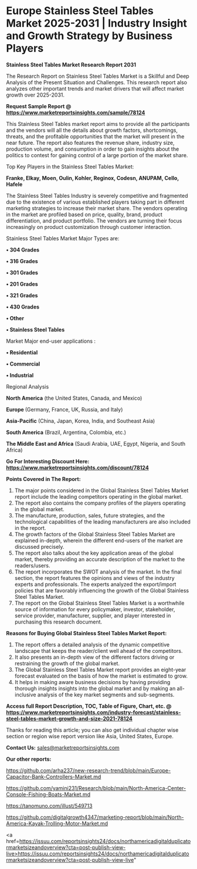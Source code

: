# Europe Stainless Steel Tables Market 2025-2031 | Industry Insight and Growth Strategy by Business Players

<strong>Stainless Steel Tables Market Research Report 2031</strong>

The Research Report on Stainless Steel Tables Market is a Skillful and Deep Analysis of the Present Situation and Challenges. This research report also analyzes other important trends and market drivers that will affect market growth over 2025-2031.

<strong>Request Sample Report @ <a href=https://www.marketreportsinsights.com/sample/78124>https://www.marketreportsinsights.com/sample/78124</a></strong>

This Stainless Steel Tables market report aims to provide all the participants and the vendors will all the details about growth factors, shortcomings, threats, and the profitable opportunities that the market will present in the near future. The report also features the revenue share, industry size, production volume, and consumption in order to gain insights about the politics to contest for gaining control of a large portion of the market share.

Top Key Players in the Stainless Steel Tables Market:

<strong>Franke, Elkay, Moen, Oulin, Kohler, Reginox, Codesn, ANUPAM, Cello, Hafele</strong>

The Stainless Steel Tables Industry is severely competitive and fragmented due to the existence of various established players taking part in different marketing strategies to increase their market share. The vendors operating in the market are profiled based on price, quality, brand, product differentiation, and product portfolio. The vendors are turning their focus increasingly on product customization through customer interaction.

Stainless Steel Tables Market Major Types are:

<strong>• 304 Grades

• 316 Grades

• 301 Grades

• 201 Grades

• 321 Grades

• 430 Grades

• Other

• Stainless Steel Tables</strong>

Market Major end-user applications :

<strong>• Residential

• Commercial

• Industrial</strong>

Regional Analysis

</u><strong><b>North America</b></strong> (the United States, Canada, and Mexico)

<strong><b>Europe </b></strong>(Germany, France, UK, Russia, and Italy)

<strong><b>Asia-Pacific</b></strong> (China, Japan, Korea, India, and Southeast Asia)

<strong><b>South America</b></strong> (Brazil, Argentina, Colombia, etc.)

<strong><b>The Middle East and Africa</b></strong> (Saudi Arabia, UAE, Egypt, Nigeria, and South Africa)

<strong>Go For Interesting Discount Here: <a href=https://www.marketreportsinsights.com/discount/78124>https://www.marketreportsinsights.com/discount/78124</a></strong>

<strong>Points Covered in The Report:</strong>
<ol>
  <li>The major points considered in the Global Stainless Steel Tables Market report include the leading competitors operating in the global market.</li>
  <li>The report also contains the company profiles of the players operating in the global market.</li>
  <li>The manufacture, production, sales, future strategies, and the technological capabilities of the leading manufacturers are also included in the report.</li>
  <li>The growth factors of the Global Stainless Steel Tables Market are explained in-depth, wherein the different end-users of the market are discussed precisely.</li>
  <li>The report also talks about the key application areas of the global market, thereby providing an accurate description of the market to the readers/users.</li>
  <li>The report incorporates the SWOT analysis of the market. In the final section, the report features the opinions and views of the industry experts and professionals. The experts analyzed the export/import policies that are favorably influencing the growth of the Global Stainless Steel Tables Market.</li>
  <li>The report on the Global Stainless Steel Tables Market is a worthwhile source of information for every policymaker, investor, stakeholder, service provider, manufacturer, supplier, and player interested in purchasing this research document.</li>
</ol>
<strong>Reasons for Buying Global Stainless Steel Tables Market Report:</strong>

<ol>
  <li>The report offers a detailed analysis of the dynamic competitive landscape that keeps the reader/client well ahead of the competitors.</li>
  <li>It also presents an in-depth view of the different factors driving or restraining the growth of the global market.</li>
  <li>The Global Stainless Steel Tables Market report provides an eight-year forecast evaluated on the basis of how the market is estimated to grow.</li>
  <li>It helps in making aware business decisions by having providing thorough insights insights into the global market and by making an all-inclusive analysis of the key market segments and sub-segments.</li>
</ol>
<strong>Access full Report Description, TOC, Table of Figure, Chart, etc. @ <a href=https://www.marketreportsinsights.com/industry-forecast/stainless-steel-tables-market-growth-and-size-2021-78124>https://www.marketreportsinsights.com/industry-forecast/stainless-steel-tables-market-growth-and-size-2021-78124</a></strong>


Thanks for reading this article; you can also get individual chapter wise section or region wise report version like Asia, United States, Europe.

<strong>Contact Us:</strong>
sales@marketreportsinsights.com

<strong>Our other reports:</strong>

<a href=https://github.com/arha237/new-research-trend/blob/main/Europe-Capacitor-Bank-Controllers-Market.md>https://github.com/arha237/new-research-trend/blob/main/Europe-Capacitor-Bank-Controllers-Market.md</a>

<a href=https://github.com/yamini231/Research/blob/main/North-America-Center-Console-Fishing-Boats-Market.md>https://github.com/yamini231/Research/blob/main/North-America-Center-Console-Fishing-Boats-Market.md</a>

<a href=https://tanomuno.com/illust/549713>https://tanomuno.com/illust/549713</a>

<a href=https://github.com/digitalgrowth4347/marketing-report/blob/main/North-America-Kayak-Trolling-Motor-Market.md>https://github.com/digitalgrowth4347/marketing-report/blob/main/North-America-Kayak-Trolling-Motor-Market.md</a>

<a href=https://issuu.com/reportsinsights24/docs/northamericadigitalduplicatormarketsizeandoverview?cta=post-publish-view-live>https://issuu.com/reportsinsights24/docs/northamericadigitalduplicatormarketsizeandoverview?cta=post-publish-view-live</a>"
